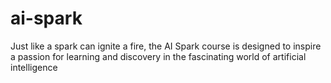 # ai-spark
Just like a spark can ignite a fire, the AI Spark course is designed to inspire a passion for learning and discovery in the fascinating world of artificial intelligence
